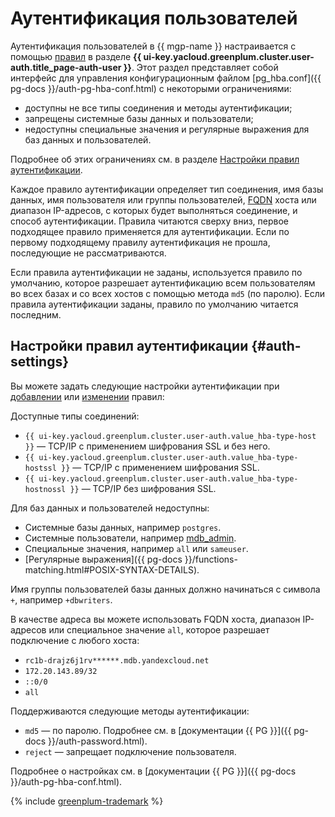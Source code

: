 # Аутентификация пользователей

Аутентификация пользователей в {{ mgp-name }} настраивается с помощью [правил](../operations/user-auth-rules.md) в разделе **{{ ui-key.yacloud.greenplum.cluster.user-auth.title_page-auth-user }}**. Этот раздел представляет собой интерфейс для управления конфигурационным файлом [pg_hba.conf]({{ pg-docs }}/auth-pg-hba-conf.html) с некоторыми ограничениями:

* доступны не все типы соединения и методы аутентификации;
* запрещены системные базы данных и пользователи;
* недоступны специальные значения и регулярные выражения для баз данных и пользователей.

Подробнее об этих ограничениях см. в разделе [Настройки правил аутентификации](#auth-settings).

Каждое правило аутентификации определяет тип соединения, имя базы данных, имя пользователя или группы пользователей, [FQDN](../../glossary/fqdn.md) хоста или диапазон IP-адресов, с которых будет выполняться соединение, и способ аутентификации. Правила читаются сверху вниз, первое подходящее правило применяется для аутентификации. Если по первому подходящему правилу аутентификация не прошла, последующие не рассматриваются.

Если правила аутентификации не заданы, используется правило по умолчанию, которое разрешает аутентификацию всем пользователям во всех базах и со всех хостов с помощью метода `md5` (по паролю). Если правила аутентификации заданы, правило по умолчанию читается последним.

## Настройки правил аутентификации {#auth-settings}

Вы можете задать следующие настройки аутентификации при [добавлении](../operations/user-auth-rules.md#add-rules) или [изменении](../operations/user-auth-rules.md#edit-rules) правил:

Доступные типы соединений:

* `{{ ui-key.yacloud.greenplum.cluster.user-auth.value_hba-type-host }}` — TCP/IP с применением шифрования SSL и без него.
* `{{ ui-key.yacloud.greenplum.cluster.user-auth.value_hba-type-hostssl }}` — TCP/IP с применением шифрования SSL.
* `{{ ui-key.yacloud.greenplum.cluster.user-auth.value_hba-type-hostnossl }}` — TCP/IP без шифрования SSL.

Для баз данных и пользователей недоступны:

* Системные базы данных, например `postgres`.
* Системные пользователи, например [mdb_admin](cluster-users.md#mdb_admin).
* Специальные значения, например `all` или `sameuser`.
* [Регулярные выражения]({{ pg-docs }}/functions-matching.html#POSIX-SYNTAX-DETAILS).

Имя группы пользователей базы данных должно начинаться с символа `+`, например `+dbwriters`.

В качестве адреса вы можете использовать FQDN хоста, диапазон IP-адресов или специальное значение `all`, которое разрешает подключение с любого хоста:

* `rc1b-drajz6j1rv******.mdb.yandexcloud.net`
* `172.20.143.89/32`
* `::0/0`
* `all`

Поддерживаются следующие методы аутентификации:

* `md5` — по паролю. Подробнее см. в [документации {{ PG }}]({{ pg-docs }}/auth-password.html).
* `reject` — запрещает подключение пользователя.

Подробнее о настройках см. в [документации {{ PG }}]({{ pg-docs }}/auth-pg-hba-conf.html).

{% include [greenplum-trademark](../../_includes/mdb/mgp/trademark.md) %}
